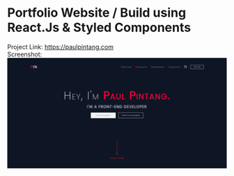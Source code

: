# Portfolio Website / Build using React.Js & Styled Components

Project Link: https://paulpintang.com <br>
Screenshot:
![This is an image](/public/prev.png)
